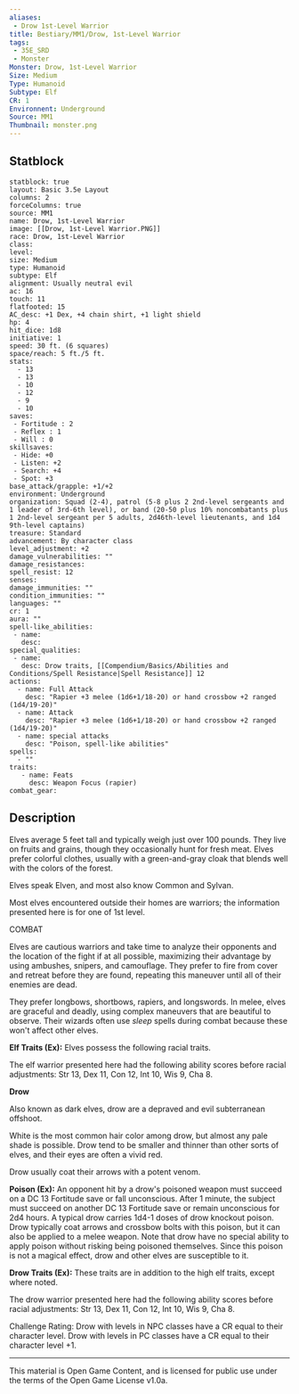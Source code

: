 ```yaml
---
aliases:
 - Drow 1st-Level Warrior
title: Bestiary/MM1/Drow, 1st-Level Warrior
tags: 
 - 35E_SRD
 - Monster
Monster: Drow, 1st-Level Warrior
Size: Medium
Type: Humanoid
Subtype: Elf 
CR: 1
Environnent: Underground
Source: MM1
Thumbnail: monster.png
---
```


## Statblock

```statblock
statblock: true
layout: Basic 3.5e Layout
columns: 2
forceColumns: true
source: MM1 
name: Drow, 1st-Level Warrior
image: [[Drow, 1st-Level Warrior.PNG]]
race: Drow, 1st-Level Warrior
class: 
level: 
size: Medium
type: Humanoid
subtype: Elf 
alignment: Usually neutral evil
ac: 16
touch: 11
flatfooted: 15
AC_desc: +1 Dex, +4 chain shirt, +1 light shield
hp: 4
hit_dice: 1d8
initiative: 1
speed: 30 ft. (6 squares)
space/reach: 5 ft./5 ft.
stats:
  - 13
  - 13
  - 10
  - 12
  - 9
  - 10
saves:
 - Fortitude : 2
 - Reflex : 1
 - Will : 0
skillsaves:
 - Hide: +0
 - Listen: +2
 - Search: +4
 - Spot: +3
base_attack/grapple: +1/+2
environment: Underground
organization: Squad (2-4), patrol (5-8 plus 2 2nd-level sergeants and 1 leader of 3rd-6th level), or band (20-50 plus 10% noncombatants plus 1 2nd-level sergeant per 5 adults, 2d46th-level lieutenants, and 1d4 9th-level captains)
treasure: Standard
advancement: By character class
level_adjustment: +2
damage_vulnerabilities: ""
damage_resistances: 
spell_resist: 12
senses: 
damage_immunities: ""
condition_immunities: ""
languages: ""
cr: 1
aura: ""
spell-like_abilities:
 - name: 
   desc: 
special_qualities:
 - name:
   desc: Drow traits, [[Compendium/Basics/Abilities and Conditions/Spell Resistance|Spell Resistance]] 12
actions:
  - name: Full Attack
    desc: "Rapier +3 melee (1d6+1/18-20) or hand crossbow +2 ranged (1d4/19-20)"
  - name: Attack
    desc: "Rapier +3 melee (1d6+1/18-20) or hand crossbow +2 ranged (1d4/19-20)"
  - name: special attacks
    desc: "Poison, spell-like abilities"
spells:
  - ""
traits:
   - name: Feats
     desc: Weapon Focus (rapier)
combat_gear:  
```

## Description



Elves average 5 feet tall and typically weigh just over 100 pounds. They live on fruits and grains, though they occasionally hunt for fresh meat. Elves prefer colorful clothes, usually with a green-and-gray cloak that blends well with the colors of the forest.

Elves speak Elven, and most also know Common and Sylvan.

Most elves encountered outside their homes are warriors; the information presented here is for one of 1st level.

COMBAT

Elves are cautious warriors and take time to analyze their opponents and the location of the fight if at all possible, maximizing their advantage by using ambushes, snipers, and camouflage. They prefer to fire from cover and retreat before they are found, repeating this maneuver until all of their enemies are dead.

They prefer longbows, shortbows, rapiers, and longswords. In melee, elves are graceful and deadly, using complex maneuvers that are beautiful to observe. Their wizards often use *sleep* spells during combat because these won't affect other elves.


**Elf Traits (Ex):** Elves possess the following racial traits.

The elf warrior presented here had the following ability scores before racial adjustments: Str 13, Dex 11, Con 12, Int 10, Wis 9, Cha 8.


**Drow**


Also known as dark elves, drow are a depraved and evil subterranean offshoot.

White is the most common hair color among drow, but almost any pale shade is possible. Drow tend to be smaller and thinner than other sorts of elves, and their eyes are often a vivid red.

Drow usually coat their arrows with a potent venom.


**Poison (Ex):** An opponent hit by a drow's poisoned weapon must succeed on a DC 13 Fortitude save or fall unconscious. After 1 minute, the subject must succeed on another DC 13 Fortitude save or remain unconscious for 2d4 hours. A typical drow carries 1d4-1 doses of drow knockout poison. Drow typically coat arrows and crossbow bolts with this poison, but it can also be applied to a melee weapon. Note that drow have no special ability to apply poison without risking being poisoned themselves. Since this poison is not a magical effect, drow and other elves are susceptible to it.


**Drow Traits (Ex):** These traits are in addition to the high elf traits, except where noted.

The drow warrior presented here had the following ability scores before racial adjustments: Str 13, Dex 11, Con 12, Int 10, Wis 9, Cha 8.

Challenge Rating: Drow with levels in NPC classes have a CR equal to their character level. Drow with levels in PC classes have a CR equal to their character level +1.

---

This material is Open Game Content, and is licensed for public use under the terms of the Open Game License v1.0a.
